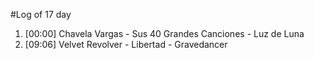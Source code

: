 #Log of 17 day

1. [00:00] Chavela Vargas - Sus 40 Grandes Canciones - Luz de Luna
1. [09:06] Velvet Revolver - Libertad - Gravedancer
